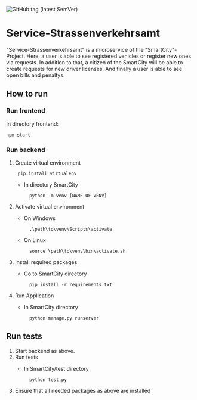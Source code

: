 ![GitHub tag (latest SemVer)](https://shields.herrvergesslich.de/github/v/tag/smartcity-2022/service-strassenverkehrsamt?label=Version)
# Service-Strassenverkehrsamt

"Service-Strassenverkehrsamt" is a microservice of the "SmartCity"-Project. Here, a user is able to see registered vehicles or register new ones via requests. In addition to that, a citizen of the SmartCity will be able to create requests for new driver licenses. And finally a user is able to see open bills and penaltys.

## How to run

### Run frontend

In directory frontend:

    npm start


### Run backend

1. Create virtual environment

        pip install virtualenv

    - In directory SmartCity

            python -m venv [NAME OF VENV]

2.  Activate virtual environment

    - On Windows

            .\path\to\venv\Scripts\activate

    - On Linux

            source \path\to\venv\bin\activate.sh

3. Install required packages

    - Go to SmartCity directory
    
            pip install -r requirements.txt

4. Run Application

    - In SmartCity directory

            python manage.py runserver

            
## Run tests

1. Start backend as above.
2. Run tests
    - In SmartCity/test directory
    
            python test.py
            
3. Ensure that all needed packages as above are installed
